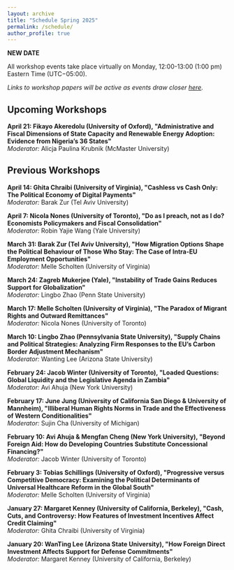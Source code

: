 ```yaml
---
layout: archive
title: "Schedule Spring 2025"
permalink: /schedule/
author_profile: true
---
```


**NEW DATE**

All workshop events take place virtually on Monday, 12:00-13:00 (1:00 pm) Eastern Time (UTC−05:00).

*Links to workshop papers will be active as events draw closer [here](https://gsipe-workshop.github.io/paper/).*


## Upcoming Workshops 
**April 21: Fikayo Akeredolu (University of Oxford), "Administrative and Fiscal Dimensions of State Capacity and Renewable Energy Adoption: Evidence from Nigeria’s 36 States"**
<br />
*Moderator:* Alicja Paulina Krubnik (McMaster University) 

## Previous Workshops
**April 14: Ghita Chraibi (University of Virginia), "Cashless vs Cash Only: The Political Economy of Digital Payments"**
<br />
*Moderator:* Barak Zur (Tel Aviv University)

**April 7: Nicola Nones (University of Toronto), "Do as I preach, not as I do? Economists Policymakers and Fiscal Consolidation"**
<br />
*Moderator:* Robin Yajie Wang (Yale University)

**March 31: Barak Zur (Tel Aviv University), "How Migration Options Shape the Political Behaviour of Those Who Stay: The Case of Intra-EU Employment Opportunities"**
<br />
*Moderator:* Melle Scholten (University of Virginia) 

**March 24: Zagreb Mukerjee (Yale), "Instability of Trade Gains Reduces Support for Globalization"**
<br />
*Moderator:* Lingbo Zhao (Penn State University)

**March 17: Melle Scholten (University of Virginia), "The Paradox of Migrant Rights and Outward Remittances"**
<br />
*Moderator:* Nicola Nones (University of Toronto)

**March 10: Lingbo Zhao (Pennsylvania State University), "Supply Chains and Political Strategies: Analyzing Firm Responses to the EU’s Carbon Border Adjustment Mechanism"**
<br />
*Moderator:* Wanting Lee (Arizona State University)

**February 24: Jacob Winter (University of Toronto), "Loaded Questions: Global Liquidity and the Legislative Agenda in Zambia"**
<br />
*Moderator:* Avi Ahuja (New York University) 

**February 17: June Jung (University of California San Diego & University of Mannheim), "Illiberal Human Rights Norms in Trade and the Effectiveness of Western Conditionalities"**
<br />
*Moderator:* Sujin Cha (University of Michigan) 

**February 10: Avi Ahuja & Mengfan Cheng (New York University), "Beyond Foreign Aid: How do Developing Countries Substitute Concessional Financing?"**
<br />
*Moderator:* Jacob Winter (University of Toronto)   

**February 3: Tobias Schillings (University of Oxford), "Progressive versus Competitive Democracy: Examining the Political Determinants of Universal Healthcare Reform in the Global South"**
<br />
*Moderator:* Melle Scholten (University of Virginia)  

**January 27: Margaret Kenney (University of California, Berkeley), "Cash, Cuts, and Controversy: How Features of Investment Incentives Affect Credit Claiming"**
<br />
*Moderator:* Ghita Chraibi (University of Virginia) 

**January 20: WanTing Lee (Arizona State University), "How Foreign Direct Investment Affects Support for Defense Commitments"**
<br />
*Moderator:* Margaret Kenney (University of California, Berkeley) 

<!---** ## Previous Workshops
**January 20: WanTing Lee (Arizona State University), "How Foreign Direct Investment Affects Support for Defense Commitments"**
<br />
*Moderator:* Margaret Kenney (University of California, Berkeley) 

**December 9: Jing Li (Notre Dame), "Beyond Dollar Dominance: Why does Chile Diversify their Reserve Currency Portfolio?"**
<br />
*Moderator:* Timothy Liptrot (Georgetown)

**December 2: Ruofan Ma (Harvard; co-authored with Licheng Liu of Stanford), "BIT by BIT: How Bilateral Investment Treaty Network Shapes Foreign Direct Investment"**
<br />
*Moderator:* Parker Li (University of British Columbia)

**November 25: Abdulrasheed Isah (ETH Zürich), "What drives the specificity of climate finance needs in developing countries’ international climate pledges?"**
<br />
*Moderator:* Nicola Nones (University of Toronto)

**November 4: Natalia Pia Guerrero Trinidad (Minnesota), "Non-State Social Structures and Social Capital: Evidence on Crime and Conflict"**
<br />
*Moderator:* Jing Li (Notre Dame)  

**October 28: Yongzheng (Parker) Li (UBC), "Africa? US? Or China? The Impact of Policy Framing on Public Support Toward a Closer US-African Engagement"**
<br />
*Moderator:* Melle Scholten (Virginia)  

**October 21: RyuGyung (Rio) Park (UC Davis), "Green Protectionism in the Eyes of the Beholder"**
<br />
*Moderator:* Eric Thai (UC San Diego) 

**October 14: Eric Thai (UC San Diego), " The Strategic Use of Tariff Phaseouts in US Free Trade Agreements"**
<br />
*Moderator:* RyuGyung (Rio) Park (UC Davis)  

**October 7: Sujin Cha (University of Michigan), "Industrial Policy in a Globalized Economy: Firm Foreignness and US Subsidy Allocation"**
<br />
*Moderator:* Sojun Park (Princeton University) 

**September 23: Melle Scholten (University of Virginia), "The Prodigal Child Returns? Attitudes Towards Return Migration in a Developing Economy"**
<br />
*Moderator:* Natalia Guerrero Trinidad (University of Minnesota)

**September 16: Tim Liptrot (Georgetown University), "Personalist Property: When do Autocratic Successions Cause FDI Expropriation?"**
<br />
*Moderator:* Sujin Cha (University of Michigan) 


<!---**

## Previous Workshops
**September 16： Tim Liptrot (Georgetown University), "Personalist Property: When do Autocratic Successions Cause FDI Expropriation?"**
<br />
*Moderator:* Sujin Cha (University of Michigan)

**May 6： Marnie Ginis (Columbia University), "Strategic Adoption of Production Technology"**
<br />
*Moderator:* Shiyang Wu (University of California Santa Barbara)

**February 12： Shiyang Wu (University of California Santa Barbara), "Strategized Exit: Sunset Clauses and Unilateral Terminations of Bilateral Investment Treaties"**
<br />
*Moderator:* Marnie Ginis (Columbia University)

**February 19： Ishana Ratan (University of California, Berkeley), "Does Manufacturing Matter? Forward Linkages and Downstream Growth in the Malaysian Solar Industry"**
<br />
*Moderator:* Christian Elliott (Brown University)

**February 26： Nicolas Wesseler (UBC Sauder School of Business), "The Ties that Bind: Bilateral Gains from Trade and Interstate Conflicts"**
<br />
*Moderator:* Seung-Uk Huh (University of Illinois at Urbana-Champaign)


**March 4： Seung-Uk Huh (University of Illinois at Urbana-Champaign), "Failed Coup Attempts and Fading Foreign Direct Investment in the Extractive Sector"**
<br />
*Moderator:* Yue Lin (University of California, Berkeley)


**March 11： Yujin Zhang (Columbia University), "Openness and Prosperity: The Rise and Fall of Globalization and Mass Preferences for Free Trade"**
<br />
*Moderator:* Kirthana Ganeson (World Trade Institute)

**March 18： Melle Scholten (University of Virginia), "Investing in Voice: Remittances and Varieties of Political Participation"**
<br />
*Moderator:* Søren Frank Etzerodt (Technical University of Munich)


**March 25： Alexander Yarkin (Brown University and LISER), "Lobbying for Industrialization: Theory and Evidence"**
<br />
*Moderator:* Sujin Cha (University of Michigan)


**April 1： Natalie Romeri-Grass (Ohio State University), "From Fighters to Farmers in My Backyard? Social and Economic Cohesion Among Unlikely Neighbors in the Hardest of Contexts"**
<br />
*Moderator:* Melle Scholten (University of Virginia)

**April 8： Harshal Zalke (Princeton University), "Investments in the Shadow of Conflict"**
<br />
*Moderator:* Nicola Nones (University of Toronto)

**April 15： Sujin Cha (University of Michigan), "Political Motives in Subsidy Distribution: A Firm-Level Analysis of US Industrial Policy from 1966 to 2023"**
<br />
*Moderator:* Harshal Zalke (Princeton University)

**April 22： Søren Frank Etzerodt (Technical University of Munich), "The Political Shadows of Industrial Job Displacements: How to Compensate Losers from a Major Plant Closure"**
<br />
*Moderator:* Elisa Navarra (Universite libre de Bruxelles)

**April 29： Kirthana Ganeson (World Trade Institute), "Accessing Markets or Exporting Norms: The Determinants of Democratic Provisions in EU Trade Agreements"**
<br />
*Moderator:* Yujin Zhang (Columbia University)



All workshop events take place virtually on Mondays, 12:00-13:00 (1:00 pm) Eastern Time (UTC−05:00).


**September 14	“The Politics of Compulsory Licensing: Democracy and Regulatory Threat in Public Health” [Sojun Park](https://www.sojunpark.com/) (Princeton University).** 
<br />
*Moderator:* [Hao Zhang](https://www.haocharliezhang.com/) (Massachusetts Institute of Technology)

**September 21	“Commerce, Coalitions, and Global Value Chains: Coordinated and Collective Lobbying on Trade” [Hao Zhang](https://www.haocharliezhang.com/) (Massachusetts Institute of Technology).** 
<br />
*Moderator:* [Sojun Park](https://www.sojunpark.com/)  (Princeton University)

**September 28	“Learning about Trade” [Hongyi She](https://www.hongyshe.com/) (University of Rochester)**
<br />
*Moderator:* [Jing Qian](https://jingqian.org/) (Princeton University) 

**October 5	“Extractive “Protectionism”? The Conditional Effect of Natural Resource Dependence on Protected Area Designation” [Austin Beacham](https://www.austinbeacham.com/) (University of California, San Diego)**
<br />
*Moderator:* [Valentina Gonzalez Rostani](https://gonzalez-rostani.com/) (University of Pittsburgh)

**October 10	“The Path from Automation to Populist Political Behavior” [Valentina González-Rostani](https://gonzalez-rostani.com/) (University of Pittsburgh).** 
<br />
*Moderator:* [Elisa Navarra](https://sites.google.com/view/elisanavarra) (Université de Bruxelles)

**October 17	“Treaty Shopping, Race to the Bottom, and Treaty Cascades” [Jing Qian](https://jingqian.org/) (Princeton University)**
<br />
*Moderator:* [Austin Beacham](https://www.austinbeacham.com/) (University of California, San Diego)

**October 24	“Dynamics of Varieties in the US: Evidence from Trademarks” Giulia Lo Forte (University of British Columbia)**
<br />
*Moderator:* [Oriana Montti](https://www.orianamontti.com/) (Brandeis University)


**October 31	“Effects of Trade Barriers on FDI: Evidence from Chinese Solar Panels” [Oriana Montti](https://www.orianamontti.com/) (Brandeis University)**
<br />
*Moderator:* Giulia Lo Forte (University of British Columbia)

**November 7	“Trade, Labor Unions and Populism: Do Weak Unions Explain the Rise of Far-right Nationalism in Response to Trade Shocks?” [Carlos Felipe Balcazar](https://cfbalcazar.github.io/) (Yale University)**
<br /> 
*Moderator:* Seung-Uk Huh (University of Illinois at Urbana-Champaign)

**November 14	“Refugee Reception Policy and Nation Building” Federica lo Polito (Toulouse School of Economics)**
<br />
*Moderator:* [Yujin Zhang](https://polisci.columbia.edu/content/yujin-zhang) (Columbia University)

**November 21	“Preferential Trade Agreements and Leaders' Business Experience” [Nicola Nones](https://www.nicolanones.com/) (University of Toronto)**
<br />
*Moderator:* Isabella Bellezza-Smull (Brown University)


**November 28	“Normative Preferences and Support for International Economic Dispute Settlement” Seung-Uk Huh (University of Illinois at Urbana-Champaign)**
<br />
*Moderator:* [Nicola Nones](https://www.nicolanones.com/) (University of Toronto)

**December 5	“Have your Cake and Eat it Too: Impatient Chinese State Capital in the Global South” [Keyi Tang](https://keyitang94.github.io/) (Boston University)**
<br />
*Moderator:* [James Sundquist](https://jamessundquist.github.io/website/) (Yale University) 

**December 12: "Regulation Goods Beyond the Borderline: Effects of Trusted Trader Agreements on Bilateral Trade Flows" Isabella Belleza (Brown University)**
<br />
*Moderator:* [Zarlasht Muhammad Razeq](https://www.zarlashtmrazeq.com/) (McGill University) 


**February 13: Michael Allen (Yale University), "Unbundling the State: Legal Development in an Era of Global, Private Governance"**
<br />
*Moderator:* Zoe Ge (New York University)

**February 20: Sojun Park (Princeton University), "Innovation, Imitation, and Political Cleavages in International Trade and Patent Protection"**
<br />
*Moderator:* Cansu Isler (Brandeis International Business School)

**February 27: Alessandro Pizzigolotto (Norwegian School of Economics (NHH)), "Credit Shocks and Populism"**
<br />
*Moderator:* Ilaria Natali (Tolouse School of Economics)

**March 6: Nihan Nur Akhan (European University Institute), "Patent Ownership, Trade and Lobbying"**
<br />
*Moderator:* Sojun Park (Princeton University)

**March 13: Flavia Cifarelli (University of Geneva), "Under the Spotlight: CSR Choices and Fragile Supply Chains"**
<br />
*Moderator:* Felipe Balcazar (New York University)

**March 27: Justin Melnick (New York University), "Why Exit from International Agreements? A Domestic Perspective"**
<br />
*Moderator:* Elisa Navarra (Université de Bruxelles)

**April 3: Rachel Hulvey (University of Pennsylvania), "Uniting or Polarizing the Nations? A Signaling Theory of Attraction to China's Vision of Order"**
<br />
*Moderator:* Sanghyun Han (Georgia Institute of Technology)

**April 11 (Tuesday): Lucie Lu (University of Illinois at Urbana-Champaign), "Strategic Shaming: Evidence from China Shaping International Human Rights Regime"**
<br />
*Moderator:* Hao Zhang (Massachusetts Institute of Technology)

**April 17: Ye June Jung (University of California, San Diego), "When Essential Elements become less Essential in EU Trade: The Lisbon Treaty and Changes in Institutional Power and Interests"**
<br /> 
*Moderator:* Lucie Lu (University of Illinois at Urbana-Champaign)

**April 24: Enrico Cavallotti (Trinity College Dublin), "Green Collars at the Polling Booth: the Occupational Dimension of Green Voting (joint with Italo Colantone, Piero Stanig, Francesco Vona)"**
<br />
*Moderator:* Rachel Hulvey (University of Pennsylvania)

**May 1: Si Cheng (ESSEC Business School), "Policing the World? Effect of U.S. Anti-Corruption Enforcement Actions on Non-Targeted Firms"**
<br />
*Moderator:* Michael Allen (Yale University)

**May 8: Anthony Calacino (University of Texas at Austin), "Drying Up Democracy? Extreme Weather, Clientelism, and Political Attitudes in Brazil and Mexico "**
<br />
*Moderator:* So Jeong Noh (New York University)
 
**May 15: Melisa Perut (University of California, Irvine), "Green Government Procurements Through the Lens of Foreign Direct Investment and Environmental Performance"**
<br />
*Moderator:* RyuGyung (Rio) Park (University of California, Davis)

*********************





February 7th: Ebad Ebadi (GWU), "*Adapting to Sanctions: Evidence from Firm Response and Market Reallocation in Iran.*"**
<br />
*Moderator:* Oriana Montti (Brandeis).


**February 14th: Cynthia Couette (Université Laval), "*Intellectual Property, Public Health and the Influence of Experts.*"**
<br />
*Moderator:* Elizabeth Meehan (GWU).


**February 21st: Harry Oppenheimer (Harvard), "*Does Data Follow the Flag?*"**
<br />
*Moderator:* Felipe Balcazar (NYU).


**February 28th : Elisa Navarra (Université libre de Bruxelles - ECARES), "*Spillover effects of subsidies on downstream trade.*"**
<br />
*Moderator:* Lauren Konken (Princeton).


**March 7th: Bjoern Brey (Universite Libre Bruxelles - ECARES), "*The consequences of a trade collapse: Economics and politics in Weimar Germany.*"**
<br />
*Moderator:* Sabreena Croteau (Chicago).


**March 14th: Torsten Jaccard (Toronto), "*Who Pays for Protectionism? The Welfare and Substitution Effects of Tariff Changes.*"**
<br />
*Moderator:* Anthony James Calacino (Texas at Austin).


**March 21st: Sojun Park (Princeton), "*Reputation as a Binding Constraint: How States Navigate TRIPS Flexibilities.*"**
<br />
*Moderator:* Zoe Xincheng Ge (NYU).


**April 4th : Antoine Boucher (Université Paris Dauphine), "*Political Cycle in World Bank’s Procurement Allocation.*"**
<br />
*Moderator:* Nicola Nones (Virginia).


**April 11th: Celestine Siameh (Minnesota, Twin Cities), "*Brexit and Global Value Chains: Beyond the UK and the EU.*"**
<br />
*Moderator:* Munzir Malik (Indian Institute of Technology).


**April 18th: Zoe Ge (NYU), "*Self-Defeating Treaties: Global Value Chains and the Termination of Bilateral Investment Treaties*"**
<br />
*Moderator:* Frederik Heitmüller (Leiden University).


**April 25th (Cancelled): Simon Happersberger (Vrije Universiteit Brussel), "*The Effectiveness of Environmental Provisions and the Greening of EU Trade. A Qualitative Comparative Analysis.*"**
<br />
*Moderator:* Ishana Ratan (Berkeley).


**May 2nd: Nicola Nones (Virginia), "*The PIIGS Acronym as Heuristic Device during the European Sovereign Bond Crisis.*"**
<br />
*Moderator:* Amy Basu (Yale).


**May 9th: Pengshan Pan (Pittsburgh), "*Foreign Mining Investment, Labor Market and Local Distrust: Evidence from Kyrgyzstan Kumtor Gold Mine.*"**
<br />
*Moderator:* Tanja Schweinberger (University of Geneva).



2022fall


**September 12: Carlos Felipe Balcazar (New York University), "Unions and robots: International competition, automation and the political power of organized labor"**
<br />
*Moderator:* Aycan Katitas (Princeton University)


**September 19: Maximiliano Sosa Andres (Uppsala University), "Legal uncertainty and its consequences: A natural language processing approach"**
<br />
*Moderator:* Elisa Navarra (Université Libre de Bruxelles)


**September 26: Sabrina Arias (University of Pennsylvania), "Who Sets the Agenda? Diplomatic Capital, Small States, and Legislative Activities in the United Nations"**
<br />
*Moderator:* James Sundquist (Yale University)


**October 3: Sojun Park (Princeton University), "The Politics of Compulsory Licensing : Electoral Accountability and Regulatory Threat"**
<br />
*Moderator:* RyuGyung Park (UC Davis)


**October 10: Zarlasht M. Razeq (McGill University), "Comprehensive trade agreements, domestic institutions, and GVC integration: firm-level evidence"**
<br />
*Moderator:* Sujin Cha (University of Michigan)


**October 17: Zoe Xincheng Ge (New York University), "Empowered by Information: Disease Outbreak Reporting at the World Health Organization"**
<br />
*Moderator:* Cleo O'Brien-Udry (Yale University)


**October 24: Hao Zhang (MIT), "Commerce, Coalitions, and Global Value Chains: Evidence from Coordinated and Collective Lobbying"**
<br />
*Moderator:* Sojun Park (Princeton University)


**October 31: ByungKoo Kim (University of Michigan), "Global production sharing and the new demands for deep preferential trade agreements"**
<br />
*Moderator:* Hao Zhang (MIT)


**Novemver 7: Sayumi Miyano (Princeton University), "Regime Complexity and Overlapping Information: The Case of Energy Projections"**
<br />
*Moderator:* Zoe Ge (NYU)
 

**November 14: Thomas Flaherty (UC San Diego), "Geographic Mobility and Globalization Backlash: Evidence from the NAFTA Import Shock and Populist Votes for Ross Perot"**
<br />
*Moderator:* Anthony Calacino (UT Austin)


**November 21: Alex Yeandle (London School of Economics), "Why do ICTs reduce election fraud? Testing a new mechanism in Malawi"**
<br />
*Moderator:* Kathleen J. Brown (Leiden University)


**November 28: Hongyi She (University of Rochester), "Learning About Trade"**
<br />
*Moderator:* Zarlasht M. Razeq (McGill University)
 

**December 5: Adam Parker (Columbia University), "Union Structure and Labor’s Response to Automation: Evidence From the Postwar United States"**
<br />
*Moderator:* Kathleen J. Brown (Leiden University)
 

**December 12: RyuGyung (Rio) Park (UC Davis), "Trading with China, Is It Really a Security Issue?, Causes of Securitization of Trade Among American Public"**
<br />
*Moderator:* Sanghyun Han (Georgia Institute of Technology)
 
 
--->

